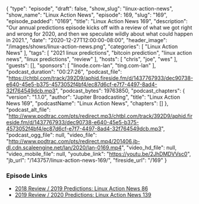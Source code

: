 {
  "type": "episode",
  "draft": false,
  "show_slug": "linux-action-news",
  "show_name": "Linux Action News",
  "episode": 169,
  "slug": "169",
  "episode_padded": "0169",
  "title": "Linux Action News 169",
  "description": "Our annual predictions episode kicks off with a review of what we got right and wrong for 2020, and then we speculate wildly about what could happen in 2021.",
  "date": "2020-12-27T12:00:00-08:00",
  "header_image": "/images/shows/linux-action-news.png",
  "categories": [
    "Linux Action News"
  ],
  "tags": [
    "2021 linux predictions",
    "bitcoin prediction",
    "linux action news",
    "linux predictions",
    "review"
  ],
  "hosts": [
    "chris",
    "joe",
    "wes"
  ],
  "guests": [],
  "sponsors": [
    "linode.com-lan",
    "ting.com-lan"
  ],
  "podcast_duration": "00:27:26",
  "podcast_file": "https://chtbl.com/track/392D9/aphid.fireside.fm/d/1437767933/dec90738-e640-45e5-b375-4573052f4bf4/ec87d6cf-e7f7-4497-8ad4-32f764549dcb.mp3",
  "podcast_bytes": 19763850,
  "podcast_chapters": {
    "version": "1.1.0",
    "author": "Jupiter Broadcasting",
    "title": "Linux Action News 169",
    "podcastName": "Linux Action News",
    "chapters": []
  },
  "podcast_alt_file": "http://www.podtrac.com/pts/redirect.mp3/chtbl.com/track/392D9/aphid.fireside.fm/d/1437767933/dec90738-e640-45e5-b375-4573052f4bf4/ec87d6cf-e7f7-4497-8ad4-32f764549dcb.mp3",
  "podcast_ogg_file": null,
  "video_file": "http://www.podtrac.com/pts/redirect.mp4/201406.jb-dl.cdn.scaleengine.net/lan/2020/lan-0169.mp4",
  "video_hd_file": null,
  "video_mobile_file": null,
  "youtube_link": "https://youtu.be/2JhDMDVVsc0",
  "jb_url": "/143757/linux-action-news-169/",
  "fireside_url": "/169"
}


### Episode Links

  * [2018 Review / 2019 Predictions: Linux Action News 86](https://linuxactionnews.com/86 "2018 Review / 2019 Predictions: Linux Action News 86")
  * [2019 Review / 2020 Predictions: Linux Action News 139](https://linuxactionnews.com/139 "2019 Review / 2020 Predictions: Linux Action News 139")


